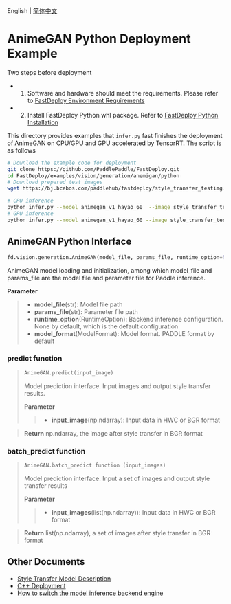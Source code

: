English | [简体中文](README_CN.md)
# AnimeGAN Python Deployment Example

Two steps before deployment

- 1. Software and hardware should meet the requirements. Please refer to [FastDeploy Environment Requirements](../../../../../docs/cn/build_and_install/download_prebuilt_libraries.md)  
- 2. Install FastDeploy Python whl package. Refer to [FastDeploy Python Installation](../../../../../docs/cn/build_and_install/download_prebuilt_libraries.md)

This directory provides examples that `infer.py` fast finishes the deployment of AnimeGAN on CPU/GPU and GPU accelerated by TensorRT. The script is as follows

```bash
# Download the example code for deployment
git clone https://github.com/PaddlePaddle/FastDeploy.git
cd FastDeploy/examples/vision/generation/anemigan/python
# Download prepared test images
wget https://bj.bcebos.com/paddlehub/fastdeploy/style_transfer_testimg.jpg

# CPU inference
python infer.py --model animegan_v1_hayao_60  --image style_transfer_testimg.jpg  --device cpu
# GPU inference
python infer.py --model animegan_v1_hayao_60 --image style_transfer_testimg.jpg  --device gpu
```

## AnimeGAN Python Interface

```python
fd.vision.generation.AnimeGAN(model_file, params_file, runtime_option=None, model_format=ModelFormat.PADDLE)
```

AnimeGAN model loading and initialization, among which model_file and params_file are the model file and parameter file for Paddle inference.

**Parameter**

> * **model_file**(str): Model file path 
> * **params_file**(str): Parameter file path
> * **runtime_option**(RuntimeOption): Backend inference configuration. None by default, which is the default configuration
> * **model_format**(ModelFormat): Model format. PADDLE format by default


### predict function

> ```python
> AnimeGAN.predict(input_image)
> ```
>
> Model prediction interface. Input images and output style transfer results.
>
> **Parameter**
>
> > * **input_image**(np.ndarray): Input data in HWC or BGR format

> **Return** np.ndarray, the image after style transfer in BGR format

### batch_predict function
> ```python
> AnimeGAN.batch_predict function (input_images)
> ```
>
> Model prediction interface. Input a set of images and output style transfer results
>
> **Parameter**
>
> > * **input_images**(list(np.ndarray)): Input data in HWC or BGR format

> **Return** list(np.ndarray), a set of images after style transfer in BGR format

## Other Documents

- [Style Transfer Model Description](..)
- [C++ Deployment](../cpp)
- [How to switch the model inference backend engine](../../../../../docs/cn/faq/how_to_change_backend.md)
